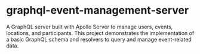 # graphql-event-management-server
A GraphQL server built with Apollo Server to manage users, events, locations, and participants. This project demonstrates the implementation of a basic GraphQL schema and resolvers to query and manage event-related data.
